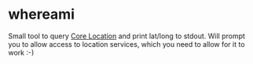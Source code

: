 # whereami

Small tool to query [Core Location](https://developer.apple.com/documentation/corelocation) and print lat/long to stdout. 
Will prompt you to allow access to location services, which you need to allow for it to work :-)
